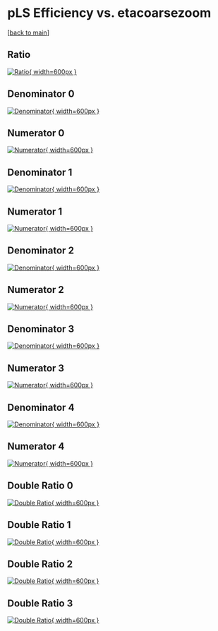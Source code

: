# pLS Efficiency vs. etacoarsezoom

[[back to main](./)]



## Ratio

[![Ratio](../mtv/var/pLS_loweta_321_-1_eff_etacoarsezoom.png){ width=600px }](../mtv/var/pLS_loweta_321_-1_eff_etacoarsezoom.pdf)

## Denominator 0

[![Denominator](../mtv/den/pLS_loweta_321_-1_eff_etacoarsezoom_den0.png){ width=600px }](../mtv/den/pLS_loweta_321_-1_eff_etacoarsezoom_den0.pdf)

## Numerator 0

[![Numerator](../mtv/num/pLS_loweta_321_-1_eff_etacoarsezoom_num0.png){ width=600px }](../mtv/num/pLS_loweta_321_-1_eff_etacoarsezoom_num0.pdf)

## Denominator 1

[![Denominator](../mtv/den/pLS_loweta_321_-1_eff_etacoarsezoom_den1.png){ width=600px }](../mtv/den/pLS_loweta_321_-1_eff_etacoarsezoom_den1.pdf)

## Numerator 1

[![Numerator](../mtv/num/pLS_loweta_321_-1_eff_etacoarsezoom_num1.png){ width=600px }](../mtv/num/pLS_loweta_321_-1_eff_etacoarsezoom_num1.pdf)

## Denominator 2

[![Denominator](../mtv/den/pLS_loweta_321_-1_eff_etacoarsezoom_den2.png){ width=600px }](../mtv/den/pLS_loweta_321_-1_eff_etacoarsezoom_den2.pdf)

## Numerator 2

[![Numerator](../mtv/num/pLS_loweta_321_-1_eff_etacoarsezoom_num2.png){ width=600px }](../mtv/num/pLS_loweta_321_-1_eff_etacoarsezoom_num2.pdf)

## Denominator 3

[![Denominator](../mtv/den/pLS_loweta_321_-1_eff_etacoarsezoom_den3.png){ width=600px }](../mtv/den/pLS_loweta_321_-1_eff_etacoarsezoom_den3.pdf)

## Numerator 3

[![Numerator](../mtv/num/pLS_loweta_321_-1_eff_etacoarsezoom_num3.png){ width=600px }](../mtv/num/pLS_loweta_321_-1_eff_etacoarsezoom_num3.pdf)

## Denominator 4

[![Denominator](../mtv/den/pLS_loweta_321_-1_eff_etacoarsezoom_den4.png){ width=600px }](../mtv/den/pLS_loweta_321_-1_eff_etacoarsezoom_den4.pdf)

## Numerator 4

[![Numerator](../mtv/num/pLS_loweta_321_-1_eff_etacoarsezoom_num4.png){ width=600px }](../mtv/num/pLS_loweta_321_-1_eff_etacoarsezoom_num4.pdf)

## Double Ratio 0

[![Double Ratio](../mtv/ratio/pLS_loweta_321_-1_eff_etacoarsezoom_ratio0.png){ width=600px }](../mtv/ratio/pLS_loweta_321_-1_eff_etacoarsezoom_ratio0.pdf)

## Double Ratio 1

[![Double Ratio](../mtv/ratio/pLS_loweta_321_-1_eff_etacoarsezoom_ratio1.png){ width=600px }](../mtv/ratio/pLS_loweta_321_-1_eff_etacoarsezoom_ratio1.pdf)

## Double Ratio 2

[![Double Ratio](../mtv/ratio/pLS_loweta_321_-1_eff_etacoarsezoom_ratio2.png){ width=600px }](../mtv/ratio/pLS_loweta_321_-1_eff_etacoarsezoom_ratio2.pdf)

## Double Ratio 3

[![Double Ratio](../mtv/ratio/pLS_loweta_321_-1_eff_etacoarsezoom_ratio3.png){ width=600px }](../mtv/ratio/pLS_loweta_321_-1_eff_etacoarsezoom_ratio3.pdf)


